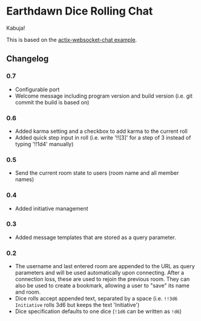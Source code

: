 # Earthdawn Dice Rolling Chat

Kabuja!

This is based on the [actix-websocket-chat example](https://github.com/actix/examples/tree/master/websocket-chat).

## Changelog

### 0.7

* Configurable port
* Welcome message including program version and build version (i.e. git commit the build is based on)

### 0.6

* Added karma setting and a checkbox to add karma to the current roll
* Added quick step input in roll (i.e. write '!![3]' for a step of 3 instead of typing '!!1d4' manually)

### 0.5

* Send the current room state to users (room name and all member names)

### 0.4

* Added initiative management

### 0.3

* Added message templates that are stored as a query parameter.

### 0.2

* The username and last entered room are appended to the URL as query parameters and will be used automatically upon connecting. After a connection loss, these are used to rejoin the previous room. They can also be used to create a bookmark, allowing a user to "save" its name and room.
* Dice rolls accept appended text, separated by a space (i.e. `!!3d6 Initiative` rolls 3d6 but keeps the text 'Initiative')
* Dice specification defaults to one dice (`!1d6` can be written as `!d6`)
